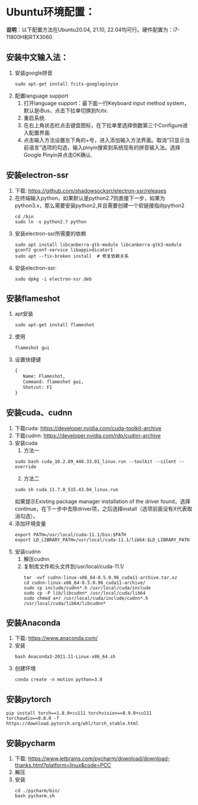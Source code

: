# Ubuntu环境配置：
__说明__：以下配置方法在Ubuntu20.04, 21.10, 22.04均可行。硬件配置为：i7-11800H和RTX3060.

## 安装中文输入法：
1. 安装google拼音
   ```shell
   sudo apt-get install fcitx-googlepinyin
   ```
2. 配置language support
   1. 打开language support：最下面一行Keyboard input method system，默认是iBus，点击下拉单切换到fcitx.
   2. 重启系统.
   3. 在右上角状态栏点击键盘图标，在下拉单里选择倒数第三个Configure进入配置界面.
   4. 点击输入方法设置左下角的+号，进入添加输入方法界面。取消“只显示当前语言”选项的勾选，输入pinyin搜索到系统现有的拼音输入法。选择Google Pinyin并点击OK确认.
## 安装electron-ssr
1. 下载: https://github.com/shadowsocksrr/electron-ssr/releases
2. 在终端输入python，如果默认是python2.7则直接下一步，如果为python3.x，那么需要安装python2,并且需要创建一个软链接指向python2
   ```shell
   cd /bin
   sudo ln -s python2.7 python
    ```
3. 安装electron-ssr所需要的依赖
   ```shell
   sudo apt install libcanberra-gtk-module libcanberra-gtk3-module gconf2 gconf-service libappindicator1
   sudo apt --fix-broken install  # 修复依赖关系
   ```
4. 安装electron-ssr:
   ```shell
   sudo dpkg -i electron-ssr.deb
   ```

## 安装flameshot
1. apt安装
   ```shell
   sudo apt-get install flameshot
   ```
2. 使用
   ```shell
   flameshot gui
   ```
3. 设置快捷键  
   ```python
   {  
      Name: Flameshot, 
      Command: flameshot gui, 
      Shotcut: F1
   }
   ```

## 安装cuda、cudnn
1. 下载cuda: https://developer.nvidia.com/cuda-toolkit-archive
2. 下载cudnn: https://developer.nvidia.com/rdp/cudnn-archive
3. 安装cuda
   1. 方法一
   ```shell
   sudo bash cuda_10.2.89_440.33.01_linux.run --toolkit --silent --override
   ```
   2. 方法二
   ```shell
   sudo sh cuda_11.7.0_515.43.04_linux.run  
   ```
   如果提示Existing package manager installation of the driver found，选择continue，在下一步中去除driver项，之后选择install（选项前面没有X代表取消勾选）。
4. 添加环境变量
   ```shell
   export PATH=/usr/local/cuda-11.1/bin:$PATH
   export LD_LIBRARY_PATH=/usr/local/cuda-11.1/lib64:$LD_LIBRARY_PATH
   ```
5. 安装cudnn
   1. 解压cudnn
   2. 复制库文件和头文件到/usr/local/cuda-11.1/
      ```shell
      tar -xvf cudnn-linux-x86_64-8.5.0.96_cuda11-archive.tar.xz
      cd cudnn-linux-x86_64-8.5.0.96_cuda11-archive/
      sudo cp include/cudnn*.h /usr/local/cuda/include
      sudo cp -P lib/libcudnn* /usr/local/cuda/lib64
      sudo chmod a+r /usr/local/cuda/include/cudnn*.h /usr/local/cuda/lib64/libcudnn*
      ```
## 安装Anaconda
1. 下载: https://www.anaconda.com/
2. 安装
   ```shell
   bash Anaconda3-2021.11-Linux-x86_64.sh
   ```
3. 创建环境
   ```shell
   conda create -n motion python=3.8
   ```
## 安装pytorch
```shell
pip install torch==1.8.0+cu111 torchvision==0.9.0+cu111 torchaudio==0.8.0 -f https://download.pytorch.org/whl/torch_stable.html
```
## 安装pycharm
1. 下载: https://www.jetbrains.com/pycharm/download/download-thanks.html?platform=linux&code=PCC
2. 解压
3. 安装
   ```shell
   cd ./pycharm/bin/
   bash pycharm.sh
   ```
